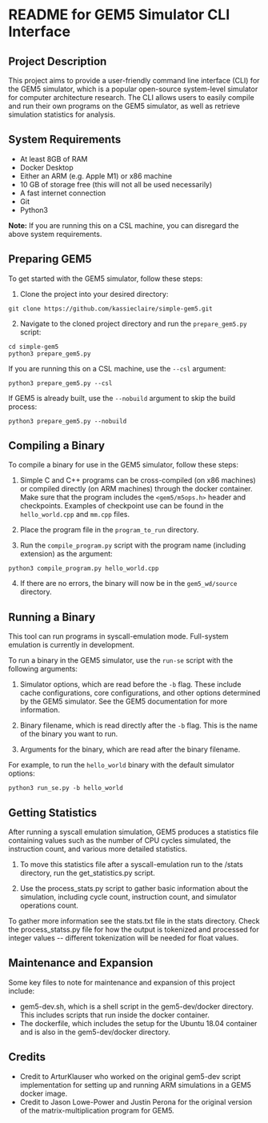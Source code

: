 # README for GEM5 Simulator CLI Interface

## Project Description
This project aims to provide a user-friendly command line interface (CLI) for the GEM5 simulator, which is a popular open-source system-level simulator for computer architecture research. The CLI allows users to easily compile and run their own programs on the GEM5 simulator, as well as retrieve simulation statistics for analysis.

## System Requirements
- At least 8GB of RAM
- Docker Desktop
- Either an ARM (e.g. Apple M1) or x86 machine
- 10 GB of storage free (this will not all be used necessarily)
- A fast internet connection
- Git
- Python3

**Note:** If you are running this on a CSL machine, you can disregard the above system requirements.

## Preparing GEM5
To get started with the GEM5 simulator, follow these steps:

1. Clone the project into your desired directory:
```
git clone https://github.com/kassieclaire/simple-gem5.git
```
2. Navigate to the cloned project directory and run the `prepare_gem5.py` script:
```
cd simple-gem5
python3 prepare_gem5.py
```
If you are running this on a CSL machine, use the `--csl` argument:
```
python3 prepare_gem5.py --csl
```
If GEM5 is already built, use the `--nobuild` argument to skip the build process:
```
python3 prepare_gem5.py --nobuild
```
## Compiling a Binary
To compile a binary for use in the GEM5 simulator, follow these steps:

1. Simple C and C++ programs can be cross-compiled (on x86 machines) or compiled directly (on ARM machines) through the docker container. Make sure that the program includes the `<gem5/m5ops.h>` header and checkpoints. Examples of checkpoint use can be found in the `hello_world.cpp` and `mm.cpp` files.

2. Place the program file in the `program_to_run` directory.

3. Run the `compile_program.py` script with the program name (including extension) as the argument:
```
python3 compile_program.py hello_world.cpp
```
4. If there are no errors, the binary will now be in the `gem5_wd/source` directory.

## Running a Binary
This tool can run programs in syscall-emulation mode. Full-system emulation is currently in development.

To run a binary in the GEM5 simulator, use the `run-se` script with the following arguments:

1. Simulator options, which are read before the `-b` flag. These include cache configurations, core configurations, and other options determined by the GEM5 simulator. See the GEM5 documentation for more information.

2. Binary filename, which is read directly after the `-b` flag. This is the name of the binary you want to run.

3. Arguments for the binary, which are read after the binary filename.

For example, to run the `hello_world` binary with the default simulator options:
```
python3 run_se.py -b hello_world
```
## Getting Statistics
After running a syscall emulation simulation, GEM5 produces a statistics file containing values such as the number of CPU cycles simulated, the instruction count, and various more detailed statistics.

1. To move this statistics file after a syscall-emulation run to the /stats directory, run the get_statistics.py script.

2. Use the process_stats.py script to gather basic information about the simulation, including cycle count, instruction count, and simulator operations count.

To gather more information see the stats.txt file in the stats directory. Check the process_statss.py file for how the output is tokenized and processed for integer values -- different tokenization will be needed for float values.

## Maintenance and Expansion
Some key files to note for maintenance and expansion of this project include:
- gem5-dev.sh, which is a shell script in the gem5-dev/docker directory. This includes scripts that run inside the docker container.
- The dockerfile, which includes the setup for the Ubuntu 18.04 container and is also in the gem5-dev/docker directory.
## Credits
- Credit to ArturKlauser who worked on the original gem5-dev script implementation for setting up and running ARM simulations in a GEM5 docker image.
- Credit to Jason Lowe-Power and Justin Perona for the original version of the matrix-multiplication program for GEM5.
